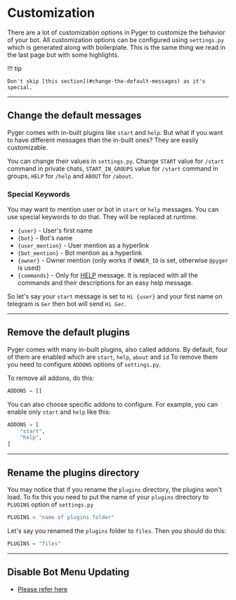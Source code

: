# Customization

There are a lot of customization options in Pyger to customize the behavior of your bot. All customization options can be configured using `settings.py` which is generated along with boilerplate. This is the same thing we read in the last page but with some highlights.

!!! tip 

    Don't skip [this section](#change-the-default-messages) as it's special.

---

## Change the default messages

Pyger comes with in-built plugins like `start` and `help`. But what if you want to have different messages than the in-built ones? They are easily customizable.

You can change their values in `settings.py`. Change `START` value for `/start` command in private chats, `START_IN_GROUPS` value for `/start` command in groups, `HELP` for `/help` and `ABOUT` for `/about`.

### **Special Keywords**

You may want to mention user or bot in `start` or `help` messages. You can use special keywords to do that. They will be replaced at runtime.

- `{user}` - User's first name
- `{bot}` - Bot's name
- `{user_mention}` - User mention as a hyperlink
- `{bot_mention}` - Bot mention as a hyperlink
- `{owner}` - Owner mention (only works if `OWNER_ID` is set, otherwise `@pyger` is used)
- `{commands}` - Only for [HELP](/topics/settings#help-option) message. It is replaced with all the commands and their descriptions for an easy help message.

So let's say your `start` message is set to `Hi {user}` and your first name on telegram is `Ger` then bot will send `Hi Ger`.

---

## Remove the default plugins

Pyger comes with many in-built plugins, also called addons. By default, four of them are enabled which are `start`, `help`, `about` and `id`
To remove them you need to configure `ADDONS` options of `settings.py`.

To remove all addons, do this:

```python
ADDONS = []
```

You can also choose specific addons to configure. For example, you can enable only `start` and `help` like this:

```python
ADDONS = [
    "start",
    "help",
]
```

---

## Rename the plugins directory

You may notice that if you rename the `plugins` directory, the plugins won't load. To fix this you need to put the name of your `plugins` directory to `PLUGINS` option of `settings.py`

```python
PLUGINS = "name of plugins folder"
```

Let's say you renamed the ``plugins`` folder to ``files``. Then you should do this:

```python
PLUGINS = "files"
```

---

## Disable Bot Menu Updating

- [Please refer here](/topics/bot-menu#customize-bot-menu)
